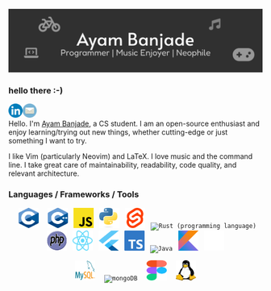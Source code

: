![banner-github](https://raw.githubusercontent.com/BrainTeazer/BrainTeazer/main/assets/banner-github.svg)

### hello there :-)

[<img align='left' alt='linkedin' width='28px' src='./assets/linkedin.svg'/>](https://www.linkedin.com/in/ayambanjade/)

[<img align='left' alt='email' width='28px' src='./assets/email.svg'/>](mailto:ayam.banjade@gmail.com)
<img align="center" src="https://komarev.com/ghpvc/?username=brainteazer&style=for-the-badge&color=blueviolet" alt=""/>

Hello. I'm [Ayam Banjade](https://brainteazer.github.io), a CS student. I am an open-source enthusiast and enjoy learning/trying out new things, whether cutting-edge or just something I want to try.

I like Vim (particularly Neovim) and LaTeX. I love music and the command line. I take great care of maintainability, readability, code quality, and relevant architecture.

### Languages / Frameworks / Tools

<p float="center" align="middle">
  <code> <img width="40" height="40" alt="C (programming language)" title="C (programming language)" src="./assets/c.svg"/> </code>
  <code> <img width="40" height="40" alt="C++" title="C++" src="./assets/cpp.svg" /></code>
  <code> <img width="40" height="40" alt="Javascript" title="Javascript" src="./assets/js.svg"/></code>
  <code> <img width="40" height="40" alt="Python" title="Python" src="./assets/python.svg" /></code>
  <code> <img width="40" height="40" alt="Svelte" title="Svelte" src="./assets/svelte.png" /></code>
  <code> <img width="40" height="40" alt="Rust (programming language)" title="Rust (programming language)" src="./assets/rust.png" /></code>
  <code> <img width="40" height="40" alt="PHP" title="PHP" src="./assets/php.svg" /></code>
  <code> <img width="40" height="40" alt="React (framework)" title="React (framework)" src="./assets/react.svg" /></code>
  <code> <img width="40" height="40" alt="Flutter (programming language)" title="Flutter (programming language)" src="./assets/flutter.png" /></code>
  <code> <img width="40" height="40" alt="Typescript" title="Typescript" src="./assets/typescript.svg" /></code>
  <code> <img width="40" height="40" alt="Java" title="Java" src="./assets/java.png" /></code>
  <code> <img width="40" height="40" alt="Kotlin" title="Kotlin" src="./assets/kotlin.svg" /></code>
  <code> <img width="40" height="40" alt="Next.js" title="Next.js" src="./assets/nextjs.png" /></code>
</p>

<p float="center" align="middle" >
<code> <img width="40" height="40" alt="MySQL" title="MYSQL" src="./assets/mysql.svg" /> </code>
<code> <img width="40" height="40" alt="mongoDB" title="mongoDB" src="./assets/mongodb.png" /> </code>
<code> <img width="40" height="40" alt="figma" title="Figma" src="./assets/figma.svg" /> </code>
<code> <img width="40" height="40" alt="linux" title="Linux (Operating System)" src="./assets/linux.svg" /> </code>
</p>
